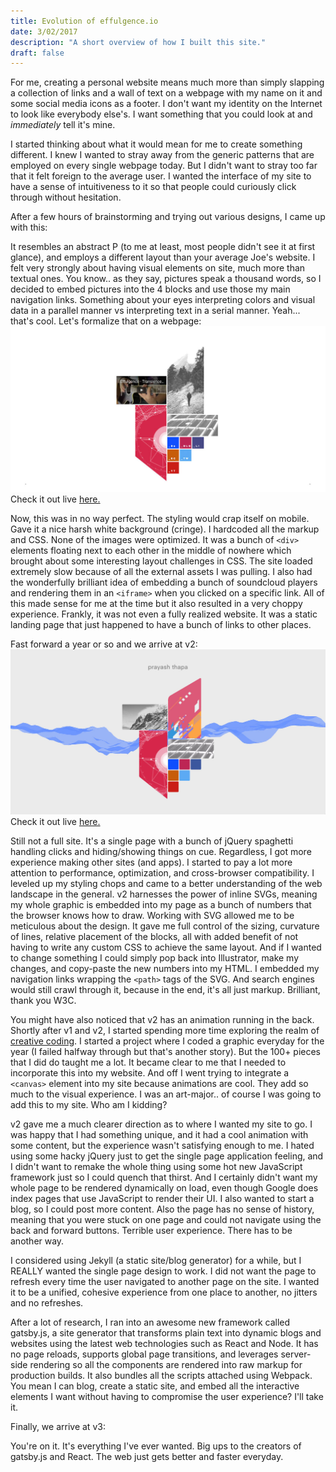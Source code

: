 ```yaml
---
title: Evolution of effulgence.io
date: 3/02/2017
description: "A short overview of how I built this site."
draft: false
---
```


For me, creating a personal website means much more than simply slapping a collection of links and a wall of text on a webpage with my name on it and some social media icons as a footer. I don't want my identity on the Internet to look like everybody else's. I want something that you could look at and *immediately* tell it's mine.

I started thinking about what it would mean for me to create something different. I knew I wanted to stray away from the generic patterns that are employed on every single webpage today. But I didn't want to stray too far that it felt foreign to the average user. I wanted the interface of my site to have a sense of intuitiveness to it so that people could curiously click through without hesitation.

After a few hours of brainstorming and trying out various designs, I came up with this:

It resembles an abstract P (to me at least, most people didn't see it at first glance), and employs a different layout than your average Joe's website. I felt very strongly about having visual elements on site, much more than textual ones. You know.. as they say, pictures speak a thousand words, so I decided to embed pictures into the 4 blocks and use those my main navigation links. Something about your eyes interpreting colors and visual data in a parallel manner vs interpreting text in a serial manner. Yeah...  that's cool. Let's formalize that on a webpage:
![effulgence.io v2](./v1.jpg)
Check it out live [here.](http://effulgence.io/v1)

Now, this was in no way perfect. The styling would crap itself on mobile. Gave it a nice harsh white background (cringe). I hardcoded all the markup and CSS. None of the images were optimized. It was a bunch of ```<div>``` elements floating next to each other in the middle of nowhere which brought about some interesting layout challenges in CSS. The site loaded extremely slow because of all the external assets I was pulling. I also had the wonderfully brilliant idea of embedding a bunch of soundcloud players and rendering them in an ```<iframe>``` when you clicked on a specific link. All of this made sense for me at the time but it also resulted in a very choppy experience. Frankly, it was not even a fully realized website. It was a static landing page that just happened to have a bunch of links to other places.

Fast forward a year or so and we arrive at v2:
![effulgence.io v2](./v2.jpg)
Check it out live [here.](http://effulgence.io/v2)

Still not a full site. It's a single page with a bunch of jQuery spaghetti handling clicks and hiding/showing things on cue. Regardless, I got more experience making other sites (and apps). I started to pay a lot more attention to performance, optimization, and cross-browser compatibility. I leveled up my styling chops and came to a better understanding of the web landscape in the general. v2 harnesses the power of inline SVGs, meaning my whole graphic is embedded into my page as a bunch of numbers that the browser knows how to draw. Working with SVG allowed me to be meticulous about the design. It gave me full control of the sizing, curvature of lines, relative placement of the blocks, all with added benefit of not having to write any custom CSS to achieve the same layout. And if I wanted to change something I could simply pop back into Illustrator, make my changes, and copy-paste the new numbers into my HTML. I embedded my navigation links wrapping the ```<path>``` tags of the SVG. And search engines would still crawl through it, because in the end, it's all just markup. Brilliant, thank you W3C.

You might have also noticed that v2 has an animation running in the back. Shortly after v1 and v2, I started spending more time exploring the realm of [creative coding](https://en.wikipedia.org/wiki/Creative_coding). I started a project where I coded a graphic everyday for the year (I failed halfway through but that's another story). But the 100+ pieces that I did do taught me a lot. It became clear to me that I needed to incorporate this into my website. And off I went trying to integrate a ```<canvas>``` element into my site because animations are cool. They add so much to the visual experience. I was an art-major.. of course I was going to add this to my site. Who am I kidding?

v2 gave me a much clearer direction as to where I wanted my site to go. I was happy that I had something unique, and it had a cool animation with some content, but the experience wasn't satisfying enough to me. I hated using some hacky jQuery just to get the single page application feeling, and I didn't want to remake the whole thing using some hot new JavaScript framework just so I could quench that thirst. And I certainly didn't want my whole page to be rendered dynamically on load, even though Google does index pages that use JavaScript to render their UI. I also wanted to start a blog, so I could post more content. Also the page has no sense of history, meaning that you were stuck on one page and could not navigate using the back and forward buttons. Terrible user experience. There has to be another way.

I considered using Jekyll (a static site/blog generator) for a while, but I REALLY wanted the single page design to work. I did not want the page to refresh every time the user navigated to another page on the site. I wanted it to be a unified, cohesive experience from one place to another, no jitters and no refreshes.

After a lot of research, I ran into an awesome new framework called gatsby.js, a site generator that transforms plain text into dynamic blogs and websites using the latest web technologies such as React and Node. It has no page reloads, supports global page transitions, and leverages server-side rendering so all the components are rendered into raw markup for production builds. It also bundles all the scripts attached using Webpack. You mean I can blog, create a static site, and embed all the interactive elements I want without having to compromise the user experience? I'll take it.

Finally, we arrive at v3:

You're on it. It's everything I've ever wanted. Big ups to the creators of gatsby.js and React. The web just gets better and faster everyday.
